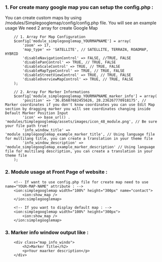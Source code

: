 ### 1. For create many google map you can setup the config.php :

You can create custom maps by using /modules/Simplegooglemap/config/config.php file. You will see an example usage
We need 2 array for create Google Map
		
		// 1. Array For Map Configuration
		$config['module_simplegooglemap_YOURMAPNAME'] = array(
			'zoom' => 17,
			'map_type' => 'SATELLITE', // SATELLITE, TERRAIN, ROADMAP, HYBRID
			'disableNavigationControl' => FALSE, //TRUE, FALSE
			'disablePanControl' => TRUE, // TRUE, FALSE
			'disableScaleControl' => TRUE, // TRUE, FALSE
			'disableMapTypeControl' => TRUE, // TRUE, FALSE
			'disableStreetViewControl' => TRUE, // TRUE, FALSE
			'disableOverviewMapControl' => TRUE, // TRUE, FALSE
		);
		
		// 2. Array For Marker Informations
		$config['module_simplegooglemap_YOURMAPNAME_marker_info'] = array(
			'position' => '36.85607682455626, 28.236267770918175', // Marker coordinates if you don't know coordinates you can use Edit Map section by dragging marker you will see coordinates changing inside Default Marker Position Input
			'icon' => base_url() . 'modules/Simplegooglemap/assets/images/icon_48_module.png', // Be sure your file path true!
			'info_window_title' => 'module_simplegooglemap_example_marker_title', // Using language file for multilang title, you can create a translation in your theme file
			'info_window_description' => 'module_simplegooglemap_example_marker_description' // Using language file for multilang description, you can create a translation in your theme file
		);
### 2. Module usage at Front Page of website :

		<!-- If want to use config.php file for create map need to use name="YOUR-MAP-NAME" attribute : -->
		<ion:simplegooglemap width="100%" height="300px" name="contact">
			<ion:show_map />
		</ion:simplegooglemap>
		
		<!-- If you want to display default map : -->
		<ion:simplegooglemap width="100%" height="300px">
			<ion:show_map />
		</ion:simplegooglemap>
	
### 3. Marker info window output like :

		<div class="map_info_windo">
			<h2>Marker Title</h2>
			<p>Your maarker description</p>
		</div>